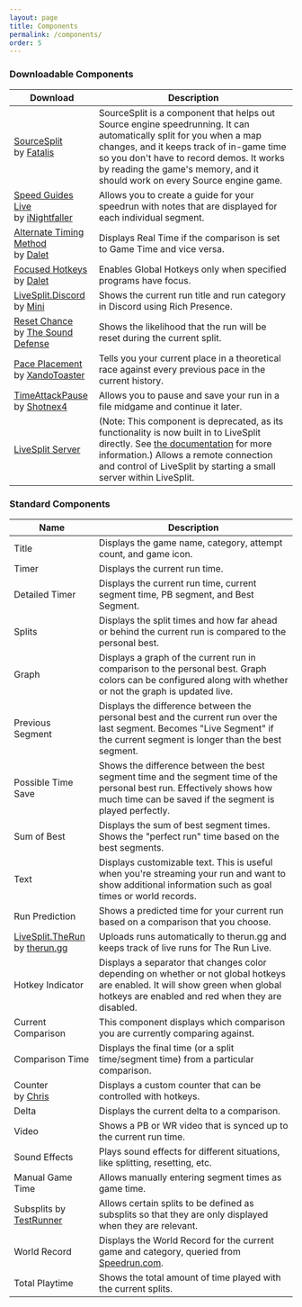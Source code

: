 ```yaml
---
layout: page
title: Components
permalink: /components/
order: 5
---
```

### Downloadable Components

<table class="table">
	<col style="width:30%">
    <col style="width:70%">
	<thead>
		<tr>
			<th>Download</th>
			<th>Description</th>
		</tr>
	</thead>
	<tbody>
		<tr>
			<td><a href="https://github.com/fatalis/sourcesplit/releases" target="_blank">SourceSplit</a><br>by <a href="http://twitter.com/fatalis_" target="_blank">Fatalis</a></td>
			<td>SourceSplit is a component that helps out Source engine speedrunning. It can automatically split for you when a map changes, and it keeps track of in-game time so you don't have to record demos. It works by reading the game's memory, and it should work on every Source engine game.</td>
		</tr>
		<tr>
			<td><a href="https://www.nightgamedev.com/sgl" target="_blank">Speed Guides Live</a><br>by <a href="https://twitter.com/inightfaller" target="_blank">iNightfaller</a></td>
			<td>Allows you to create a guide for your speedrun with notes that are displayed for each individual segment.</td>
		</tr>
		<tr>
			<td><a href="https://github.com/Dalet/LiveSplit.AlternateTimingMethod/releases" target="_blank">Alternate Timing Method</a><br>by <a href="https://twitter.com/Dalleth_" target="_blank">Dalet</a></td>
			<td>Displays Real Time if the comparison is set to Game Time and vice versa.</td>
		</tr>
		<tr>
			<td><a href="https://github.com/Dalet/LiveSplit.FocusedHotkeys/releases" target="_blank">Focused Hotkeys</a><br>by <a href="https://twitter.com/Dalleth_" target="_blank">Dalet</a></td>
			<td>Enables Global Hotkeys only when specified programs have focus.</td>
		</tr>
		<tr>
			<td><a href="https://github.com/Minibeast/LiveSplit.Discord/releases" target="_blank">LiveSplit.Discord</a><br>by <a href="https://twitter.com/mini54_" target="_blank">Mini</a></td>
			<td>Shows the current run title and run category in Discord using Rich Presence.</td>
		</tr>
		<tr>
			<td><a href="https://github.com/TheSoundDefense/LiveSplit.ResetChance/releases" target="_blank">Reset Chance</a><br>by <a href="https://github.com/TheSoundDefense" target="_blank">The Sound Defense</a></td>
			<td>Shows the likelihood that the run will be reset during the current split.</td>
		</tr>
		<tr>
			<td><a href="https://github.com/andrewhuntsmith/LiveSplit.PacePlacement/releases" target="_blank">Pace Placement</a><br>by <a href="https://twitter.com/XandoToaster" target="_blank">XandoToaster</a></td>
			<td>Tells you your current place in a theoretical race against every previous pace in the current history.</td>
		</tr>
		<tr>
			<td><a href="https://github.com/Shotnex4/LiveSplit.TimeAttackPause/releases" target="_blank">TimeAttackPause</a><br>by <a href="https://github.com/Shotnex4" target="_blank">Shotnex4</a></td>
			<td>Allows you to pause and save your run in a file midgame and continue it later.</td>
		</tr>
		<tr>
			<td><a href="https://github.com/LiveSplit/LiveSplit.Server/releases" target="_blank">LiveSplit Server</a></td>
			<td>(Note: This component is deprecated, as its functionality is now built in to LiveSplit directly. See <a href="https://github.com/livesplit/livesplit?tab=readme-ov-file#the-livesplit-server" target="_blank">the documentation</a> for more information.) Allows a remote connection and control of LiveSplit by starting a small server within LiveSplit.</td>
		</tr>
	</tbody>
</table>

### Standard Components

<table class="table">
	<col style="width:30%">
    <col style="width:70%">
	<thead>
		<tr>
			<th>Name</th>
			<th>Description</th>
		</tr>
	</thead>
	<tbody>
		<tr>
			<td>Title</td>
			<td>Displays the game name, category, attempt count, and game icon.</td>
		</tr>
		<tr>
			<td>Timer</td>
			<td>Displays the current run time.</td>
		</tr>
		<tr>
			<td>Detailed Timer</td>
			<td>Displays the current run time, current segment time, PB segment, and Best Segment.</td>
		</tr>
		<tr>
			<td>Splits</td>
			<td>Displays the split times and how far ahead or behind the current run is compared to the personal best.</td>
		</tr>
		<tr>
			<td>Graph</td>
			<td>Displays a graph of the current run in comparison to the personal best. Graph colors can be configured along with whether or not the graph is updated live.</td>
		</tr>
		<tr>
			<td>Previous Segment</td>
			<td>Displays the difference between the personal best and the current run over the last segment. Becomes "Live Segment" if the current segment is longer than the best segment.</td>
		</tr>
		<tr>
			<td>Possible Time Save</td>
			<td>Shows the difference between the best segment time and the segment time of the personal best run. Effectively shows how much time can be saved if the segment is played perfectly.</td>
		</tr>
		<tr>
			<td>Sum of Best</td>
			<td>Displays the sum of best segment times. Shows the "perfect run" time based on the best segments.</td>
		</tr>
		<tr>
			<td>Text</td>
			<td>Displays customizable text. This is useful when you're streaming your run and want to show additional information such as goal times or world records.</td>
		</tr>
		<tr>
			<td>Run Prediction</td>
			<td>Shows a predicted time for your current run based on a comparison that you choose.</td>
		</tr>
		<tr>
			<td><a href="https://github.com/therungg/LiveSplit.TheRun?tab=readme-ov-file#how-to-install" target="_blank">LiveSplit.TheRun</a><br>by <a href="https://therun.gg" target="_blank">therun.gg</a></td>
			<td>Uploads runs automatically to therun.gg and keeps track of live runs for The Run Live.</td>
		</tr>
		<tr>
			<td>Hotkey Indicator</td>
			<td>Displays a separator that changes color depending on whether or not global hotkeys are enabled. It will show green when global hotkeys are enabled and red when they are disabled.</td>
		</tr>
		<tr>
			<td>Current Comparison</td>
			<td>This component displays which comparison you are currently comparing against.</td>
		</tr>
		<tr>
			<td>Comparison Time</td>
			<td>Displays the final time (or a split time/segment time) from a particular comparison.</td>
		</tr>
		<tr>
			<td>Counter<br>by <a href="https://twitter.com/JayceAndTheNews" target="_blank">Chris</a></td>
			<td>Displays a custom counter that can be controlled with hotkeys.</td>
		</tr>
		<tr>
			<td>Delta</td>
			<td>Displays the current delta to a comparison.</td>
		</tr>
		<tr>
			<td>Video</td>
			<td>Shows a PB or WR video that is synced up to the current run time.</td>
		</tr>
		<tr>
			<td>Sound Effects</td>
			<td>Plays sound effects for different situations, like splitting, resetting, etc.</td>
		</tr>
		<tr>
			<td>Manual Game Time</td>
			<td>Allows manually entering segment times as game time.</td>
		</tr>
		<tr>
			<td>Subsplits by <a href="https://twitter.com/Test_Runner" target="_blank">TestRunner</a></td>
			<td>Allows certain splits to be defined as subsplits so that they are only displayed when they are relevant.</td>
		</tr>
		<tr>
			<td>World Record</td>
			<td>Displays the World Record for the current game and category, queried from <a href="http://speedrun.com" target="_blank">Speedrun.com</a>.</td>
		</tr>
		<tr>
			<td>Total Playtime</td>
			<td>Shows the total amount of time played with the current splits.</td>
		</tr>
	</tbody>
</table>
